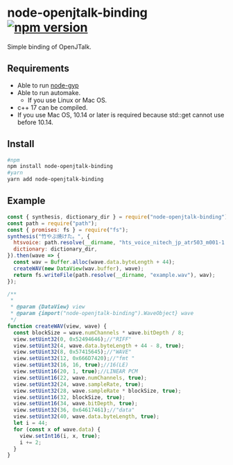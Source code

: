 # node-openjtalk-binding [![npm version](https://badge.fury.io/js/node-openjtalk-binding.svg)](https://badge.fury.io/js/node-openjtalk-binding)
Simple binding of OpenJTalk.

## Requirements
- Able to run [node-gyp](https://github.com/nodejs/node-gyp#installation)
- Able to run automake.
  - If you use Linux or Mac OS.
- c++ 17 can be compiled. 
- If you use Mac OS, 10.14 or later is required because std::get cannot use before 10.14.

## Install 
```sh
#npm
npm install node-openjtalk-binding
#yarn
yarn add node-openjtalk-binding
```

## Example

```js
const { synthesis, dictionary_dir } = require("node-openjtalk-binding");
const path = require("path");
const { promises: fs } = require("fs");
synthesis("竹やぶ焼けた。", {
  htsvoice: path.resolve(__dirname, "hts_voice_nitech_jp_atr503_m001-1.05", "nitech_jp_atr503_m001.htsvoice"),
  dictionary: dictionary_dir,
}).then(wave => {
  const wav = Buffer.alloc(wave.data.byteLength + 44);
  createWAV(new DataView(wav.buffer), wave);
  return fs.writeFile(path.resolve(__dirname, "example.wav"), wav);
});

/**
 * 
 * @param {DataView} view 
 * @param {import("node-openjtalk-binding").WaveObject} wave
 */
function createWAV(view, wave) {
  const blockSize = wave.numChannels * wave.bitDepth / 8;
  view.setUint32(0, 0x52494646);//"RIFF"
  view.setUint32(4, wave.data.byteLength + 44 - 8, true);
  view.setUint32(8, 0x57415645);//"WAVE"
  view.setUint32(12, 0x666D7420);//"fmt "
  view.setUint32(16, 16, true);//16(LE)
  view.setUint16(20, 1, true);//LINEAR PCM
  view.setUint16(22, wave.numChannels, true);
  view.setUint32(24, wave.sampleRate, true);
  view.setUint32(28, wave.sampleRate * blockSize, true);
  view.setUint16(32, blockSize, true);
  view.setUint16(34, wave.bitDepth, true);
  view.setUint32(36, 0x64617461);//"data"
  view.setUint32(40, wave.data.byteLength, true);
  let i = 44;
  for (const x of wave.data) {
    view.setInt16(i, x, true);
    i += 2;
  }
}
```